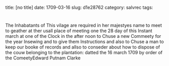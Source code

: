 title: [no title]
date: 1709-03-16
slug: d1e28762
category: salvrec
tags: 


<div markdown class="doc" id="d1e28762">


# 

The Inhabatants of This vilage are required in her majestyes name to meet to geather at ther usall place of meeting one the 28 day of this Instant march at one of the Clock in the after noon to Chuse a new Commeety for the year Insewing and to give them Instructions and also to Chuse a man to keep our booke of records and allso to conseder about how to dispose of the couw belonging to the plantation: datted the 16 march 1709 by order of the ComeetyEdward Putnam Clarke
</div>